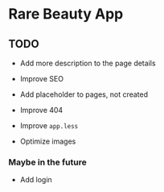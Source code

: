 # Rare Beauty App

## TODO

- Add more description to the page details
- Improve SEO
- Add placeholder to pages, not created
- Improve 404

- Improve `app.less`
- Optimize images

### Maybe in the future

- Add login
